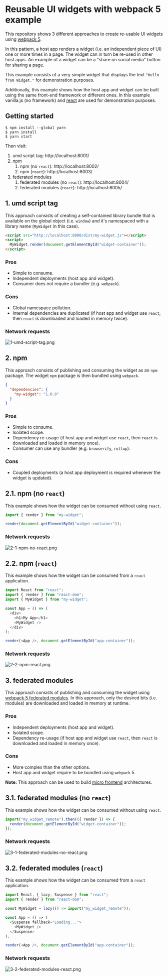 # Reusable UI widgets with webpack 5 example

This repository shows 3 different approaches to create re-usable UI widgets using [webpack 5](https://webpack.js.org/concepts/).

In this pattern, a host app renders a widget (i.e. an independent piece of UI) one or more times in a page. The widget can in turn be re-used in other host apps. An example of a widget can be a "share on social media" button for sharing a page.

This example consists of a very simple widget that displays the text `"Hello from Widget."` for demonstration purposes.

Additionally, this example shows how the host app and widget can be built using the same front-end framework or different ones.
In this example vanilla.js (no framework) and [react](https://reactjs.com/) are used for demonstration purposes.

## Getting started

```
$ npm install --global yarn
$ yarn install
$ yarn start
```

Then visit:

1. umd script tag: http://localhost:8001/
1. npm
   1. npm (no `react`): http://localhost:8002/
   1. npm (`react`): http://localhost:8003/
1. federated modules
   1. federated modules (no `react`): http://localhost:8004/
   1. federated modules (`react`): http://localhost:8005/

## 1. umd script tag

This approach consists of creating a self-contained library bundle that is available on the global object (i.e. `window`) and it's namespaced with a library name (`MyWidget` in this case).

```html
<script src="http://localhost:8000/dist/my-widget.js"></script>
<script>
  MyWidget.render(document.getElementById("widget-container"));
</script>
```

### Pros

- Simple to consume.
- Independent deployments (host app and widget).
- Consumer does not require a bundler (e.g. `webpack`).

### Cons

- Global namespace pollution.
- Internal dependencies are duplicated (if host app and widget use `react`, then `react` is downloaded and loaded in memory twice).

### Network requests

![1-umd-script-tag.png](./res/1-umd-script-tag.png)

## 2. npm

This approach consists of publishing and consuming the widget as an `npm` package.
The widget `npm` package is then bundled using `webpack`.

```json
{
  "dependencies": {
    "my-widget": "1.0.0"
  }
}
```

### Pros

- Simple to consume.
- Isolated scope.
- Dependency re-usage (if host app and widget use `react`, then `react` is downloaded and loaded in memory once).
- Consumer can use any bundler (e.g. `browserify`, `rollup`).

### Cons

- Coupled deployments (a host app deployment is required whenever the widget is updated).

## 2.1. npm (no `react`)

This example shows how the widget can be consumed without using `react`.

```js
import { render } from "my-widget";

render(document.getElementById("widget-container"));
```

### Network requests

![2-1-npm-no-react.png](./res/2-1-npm-no-react.png)

## 2.2. npm (`react`)

This example shows how the widget can be consumed from a `react` application.

```js
import React from "react";
import { render } from "react-dom";
import { MyWidget } from "my-widget";

const App = () => (
  <div>
    <h1>My App</h1>
    <MyWidget />
  </div>
);

render(<App />, document.getElementById("app-container"));
```

### Network requests

![2-2-npm-react.png](./res/2-2-npm-react.png)

## 3. federated modules

This approach consists of publishing and consuming the widget using [webpack 5 federated modules](https://module-federation.github.io/).
In this approach, only the desired bits (i.e. modules) are downloaded and loaded in memory at runtime.

### Pros

- Independent deployments (host app and widget).
- Isolated scope.
- Dependency re-usage (if host app and widget use `react`, then `react` is downloaded and loaded in memory once).

### Cons

- More complex than the other options.
- Host app and widget require to be bundled using `webpack` 5.

**Note:** This approach can be used to build [micro frontend](https://micro-frontends.org/) architectures.

## 3.1. federated modules (no `react`)

This example shows how the widget can be consumed without using `react`.

```js
import("my_widget_remote").then(({ render }) => {
  render(document.getElementById("widget-container"));
});
```

### Network requests

![3-1-federated-modules-no-react.png](./res/3-1-federated-modules-no-react.png)

## 3.2. federated modules (`react`)

This example shows how the widget can be consumed from a `react` application.

```js
import React, { lazy, Suspense } from "react";
import { render } from "react-dom";

const MyWidget = lazy(() => import("my_widget_remote"));

const App = () => (
  <Suspense fallback="Loading...">
    <MyWidget />
  </Suspense>
);

render(<App />, document.getElementById("app-container"));
```

### Network requests

![3-2-federated-modules-react.png](./res/3-2-federated-modules-react.png)
